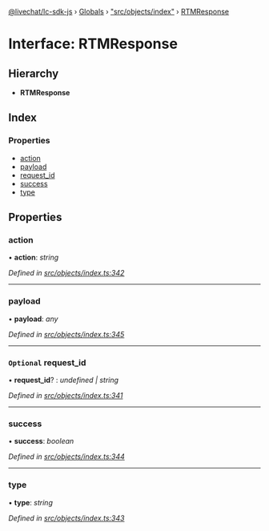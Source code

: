 [@livechat/lc-sdk-js](../README.md) › [Globals](../globals.md) › ["src/objects/index"](../modules/_src_objects_index_.md) › [RTMResponse](_src_objects_index_.rtmresponse.md)

# Interface: RTMResponse

## Hierarchy

* **RTMResponse**

## Index

### Properties

* [action](_src_objects_index_.rtmresponse.md#action)
* [payload](_src_objects_index_.rtmresponse.md#payload)
* [request_id](_src_objects_index_.rtmresponse.md#optional-request_id)
* [success](_src_objects_index_.rtmresponse.md#success)
* [type](_src_objects_index_.rtmresponse.md#type)

## Properties

###  action

• **action**: *string*

*Defined in [src/objects/index.ts:342](https://github.com/livechat/lc-sdk-js/blob/de56f05/src/objects/index.ts#L342)*

___

###  payload

• **payload**: *any*

*Defined in [src/objects/index.ts:345](https://github.com/livechat/lc-sdk-js/blob/de56f05/src/objects/index.ts#L345)*

___

### `Optional` request_id

• **request_id**? : *undefined | string*

*Defined in [src/objects/index.ts:341](https://github.com/livechat/lc-sdk-js/blob/de56f05/src/objects/index.ts#L341)*

___

###  success

• **success**: *boolean*

*Defined in [src/objects/index.ts:344](https://github.com/livechat/lc-sdk-js/blob/de56f05/src/objects/index.ts#L344)*

___

###  type

• **type**: *string*

*Defined in [src/objects/index.ts:343](https://github.com/livechat/lc-sdk-js/blob/de56f05/src/objects/index.ts#L343)*
